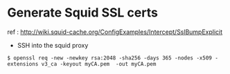 # Generate Squid SSL certs
ref : http://wiki.squid-cache.org/ConfigExamples/Intercept/SslBumpExplicit

- SSH into the squid proxy
```
$ openssl req -new -newkey rsa:2048 -sha256 -days 365 -nodes -x509 -extensions v3_ca -keyout myCA.pem  -out myCA.pem
```
